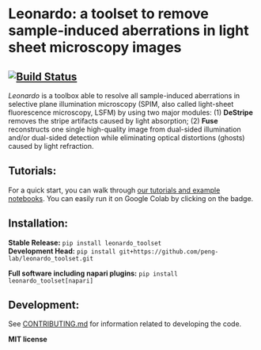 # Leonardo: a toolset to remove sample-induced aberrations in light sheet microscopy images 

[![Build Status](https://github.com/peng-lab/leonardo_toolset/workflows/Build%20Main/badge.svg)](https://github.com/peng-lab/leonardo_toolset/actions)
---

*Leonardo* is a toolbox able to resolve all sample-induced aberrations in selective plane illumination microscopy (SPIM, also called light-sheet fluorescence microscopy, LSFM) by using two major modules: (1) **DeStripe** removes the stripe artifacts caused by light absorption; (2) **Fuse** reconstructs one single high-quality image from dual-sided illumination and/or dual-sided detection while eliminating optical distortions (ghosts) caused by light refraction. 

## Tutorials:

For a quick start, you can walk through [our tutorials and example notebooks](https://leonardo-toolset.readthedocs.io/en/latest/tutorials.html). You can easily run it on Google Colab by clicking on the badge.

## Installation:

**Stable Release:** `pip install leonardo_toolset`<br>
**Development Head:** `pip install git+https://github.com/peng-lab/leonardo_toolset.git`

**Full software including napari plugins:** `pip install leonardo_toolset[napari]`<br>

## Development:

See [CONTRIBUTING.md](CONTRIBUTING.md) for information related to developing the code.

**MIT license**

